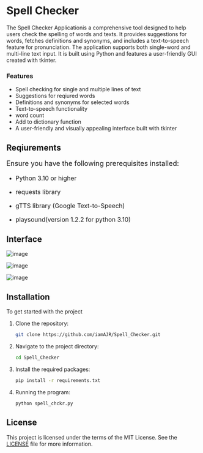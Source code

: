 # Spell Checker
The Spell Checker Applicationis a comprehensive tool designed to help users check the spelling of words and texts. It provides suggestions for words, fetches definitions and synonyms, and includes a text-to-speech feature for pronunciation. The application supports both single-word and multi-line text input. It is built using Python and features a user-friendly GUI created with tkinter.
### Features

- Spell checking for single and multiple lines of text
- Suggestions for reqiured words
- Definitions and synonyms for selected words
- Text-to-speech functionality
- word count
- Add to dictionary function
-  A user-friendly and visually appealing interface built with tkinter

## Reqiurements

<p style="font-size:18px;">Ensure you have the following prerequisites installed:</p>

- <p style="font-size:16px;">Python 3.10 or higher</p>
- <p style="font-size:16px;">requests library</p>
- <p style="font-size:16px;">gTTS library (Google Text-to-Speech)</p>
- <p style="font-size:16px;">playsound(version 1.2.2 for python 3.10)</p>

## Interface
![image](https://github.com/iamAJR/Spell_Checker/assets/115625957/d0abd0ca-a30d-4702-8fce-d02dfd0a3cdd)

![image](https://github.com/iamAJR/Spell_Checker/assets/115625957/f58c71ec-b9c3-4d2f-8926-f274e34dfd7d)

![image](https://github.com/iamAJR/Spell_Checker/assets/115625957/f777a654-8509-4b04-b45c-d3ef54422347)



## Installation

To get started with the project
1. Clone the repository:
    ```sh
    git clone https://github.com/iamAJR/Spell_Checker.git
    ```
2. Navigate to the project directory:
    ```sh
    cd Spell_Checker
    ```
3. Install the required packages:
    ```sh
    pip install -r requirements.txt
    ```
4. Running the program:
    ```sh
    python spell_chckr.py
    ```

## License
This project is licensed under the terms of the MIT License. See the [LICENSE](./LICENSE) file for more information.


